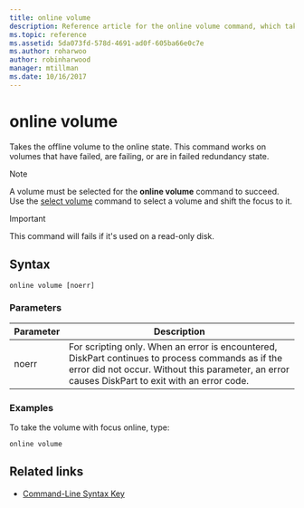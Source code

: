 ```yaml
---
title: online volume
description: Reference article for the online volume command, which takes the offline volume to the online state.
ms.topic: reference
ms.assetid: 5da073fd-578d-4691-ad0f-605ba66e0c7e
ms.author: roharwoo
author: robinharwood
manager: mtillman
ms.date: 10/16/2017
---
```


# online volume

Takes the offline volume to the online state. This command works on volumes that have failed, are failing, or are in failed redundancy state.

> [!NOTE]
> A volume must be selected for the **online volume** command to succeed. Use the [select volume](select-volume.md) command to select a volume and shift the focus to it.

> [!IMPORTANT]
> This command will fails if it's used on a read-only disk.

## Syntax

```
online volume [noerr]
```

### Parameters

| Parameter | Description |
|--|--|
| noerr | For scripting only. When an error is encountered, DiskPart continues to process commands as if the error did not occur. Without this parameter, an error causes DiskPart to exit with an error code. |

### Examples

To take the volume with focus online, type:

```
online volume
```

## Related links

- [Command-Line Syntax Key](command-line-syntax-key.md)

